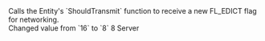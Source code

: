 <function name="FL_EDICT_FULLCHECK" parent="pvs" type="libraryfield">
	<description>
		Calls the Entity's `ShouldTransmit` function to receive a new FL_EDICT flag for networking.<br>
		<changed version="0.7">
			Changed value from `16` to `8`
		</changed>
	</description>
	<value>8</value>
	<realm>Server</realm>
</function>